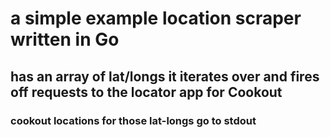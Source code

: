 # a simple example location scraper written in Go

## has an array of lat/longs it iterates over and fires off requests to the locator app for Cookout

### cookout locations for those lat-longs go to stdout
